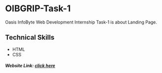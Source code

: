 # OIBGRIP-Task-1
Oasis InfoByte Web Development Internship Task-1 is about Landing Page.
## Technical Skills
- HTML
- CSS
##### Website Link: [click here](https://nallufam.github.io/OIBGRIP-Task-1/)
